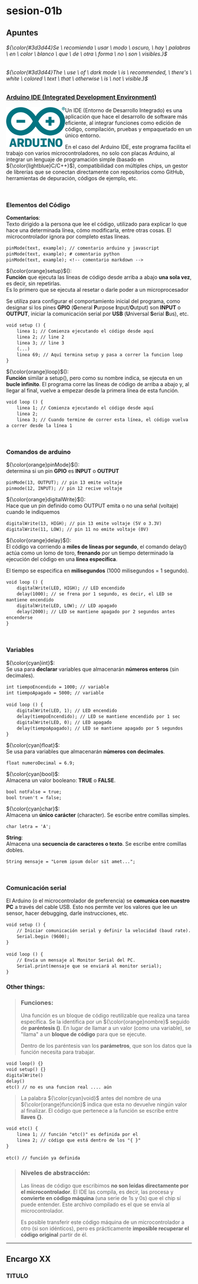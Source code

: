 # sesion-01b

## Apuntes
###### ${\color{#3d3d44}Se \ recomienda \ usar \ modo \ oscuro, \ hay \ palabras \ en \ color \ blanco \ que \ de \ otra \ forma \ no \ son \ visibles.}$ <br/>
###### ${\color{#3d3d44}The \ use \ of \ dark mode \ is \ recommended, \ there's \ white \ colored \ text \ that \ otherwise \ is \ not \ visible.}$ <br/>

### [Arduino IDE (Integrated Development Environment)](https://aws.amazon.com/what-is/ide/)
<img align="left" src="./imagenes/arduinoLogo.png" width=160> 
Un IDE (Entorno de Desarrollo Integrado) es una aplicación que hace el desarrollo de software más eficiente, al integrar funciones como edición de código, compilación, pruebas y empaquetado en un único entorno.

En el caso del Arduino IDE, este programa facilita el trabajo con varios microcontroladores, no solo con placas Arduino, al integrar un lenguaje de programación simple (basado en ${\color{lightblue}C/C++}$), compatibilidad con múltiples chips, un gestor de librerías que se conectan directamente con repositorios como GitHub, herramientas de depuración, códigos de ejemplo, etc.

<br/>

### Elementos del Código
**Comentarios**: <br/> 
Texto dirigido a la persona que lee el código, utilizado para explicar lo que hace una determinada línea, cómo modificarla, entre otras cosas. El microcontrolador ignora por completo estas líneas.

````
pinMode(text, example); // comentario arduino y javascript
pinMode(text, example); # comentario python
pinMode(text, example); <!-- comentario markdown -->
````
${\color{orange}setup}$(): <br/> **Función** que ejecuta las líneas de código desde arriba a abajo **una sola vez**, es decir, sin repetirlas. <br/> Es lo primero que se ejecuta al resetar o darle poder a un microprocesador

Se utiliza para configurar el comportamiento inicial del programa, como designar si los pines **GPIO** (**G**eneral **P**urpose **I**nput/**O**utput) son **INPUT** o **OUTPUT**, iniciar la comunicación serial por **USB** (**U**niversal **S**erial **B**us), etc.
````
void setup () {
    linea 1; // Comienza ejecutando el código desde aquí
    linea 2; // line 2
    linea 3; // line 3
    (...)
    linea 69; // Aquí termina setup y pasa a correr la funcion loop
}
````

${\color{orange}loop}$(): <br/> **Función** similar a setup(), pero como su nombre indica, se ejecuta en un **bucle infinito**. El programa corre las líneas de código de arriba a abajo y, al llegar al final, vuelve a empezar desde la primera línea de esta función.
````
void loop () {
    linea 1; // Comienza ejecutando el código desde aquí
    linea 2;
    linea 3; // Cuando termine de correr esta línea, el código vuelva a correr desde la línea 1
````
<br/>

### Comandos de arduino
${\color{orange}pinMode}$(): <br/>
determina si un pin **GPIO** es **INPUT** o **OUTPUT** 
````
pinMode(13, OUTPUT); // pin 13 emite voltaje
pinmode(12, INPUT); // pin 12 recive voltaje
````

${\color{orange}digitalWrite}$(): <br/>
Hace que un pin definido como OUTPUT emita o no una señal (voltaje) cuando le indiquemos
````
digitalWrite(13, HIGH); // pin 13 emite voltaje (5V o 3.3V)
digitalWrite(11, LOW); // pin 11 no emite voltaje (0V)
````

${\color{orange}delay}$(): <br/>
El código va corriendo a **miles de líneas por segundo**, el comando delay() actúa como un lomo de toro, **frenando** por un tiempo determinado la ejecución del código en una **línea específica**.

El tiempo se especifica en **milisegundos** (1000 milisegundos = 1 segundo).
````
void loop () {
    digitalWrite(LED, HIGH); // LED encendido
    delay(1000); // se frena por 1 segundo, es decir, el LED se mantiene encendido
    digitalWrite(LED, LOW); // LED apagado
    delay(2000); // LED se mantiene apagado por 2 segundos antes encenderse
}
````

<br/>

### Variables
${\color{cyan}int}$: <br/>
Se usa para **declarar** variables que almacenarán **números enteros** (sin decimales).
````
int tiempoEncendido = 1000; // variable
int tiempoApagado = 5000; // variable

void loop () {
    digitalWrite(LED, 1); // LED encendido
    delay(tiempoEncendido); // LED se mantiene encendido por 1 sec
    digitalWrite(LED, 0); // LED apagado
    delay(tiempoApagado); // LED se mantiene apagado por 5 segundos
}
````

${\color{cyan}float}$: <br/>
Se usa para variables que almacenarán **números con decimales**.
````
float numeroDecimal = 6.9;
````

${\color{cyan}bool}$: <br/>
Almacena un valor booleano: **TRUE** o **FALSE**.
````
bool notFalse = true;
bool truen't = false;
````

${\color{cyan}char}$: <br/>
Almacena un **único carácter** (character). Se escribe entre comillas simples.
````
char letra = 'A';
````

**String**: <br/>
Almacena una **secuencia de caracteres o texto**. Se escribe entre comillas dobles.
````
String mensaje = "Lorem ipsum dolor sit amet...";
````

<br/>

### Comunicación serial
El Arduino (o el microcontrolador de preferencia) se **comunica con nuestro PC** a través del cable USB. Esto nos permite ver los valores que lee un sensor, hacer debugging, darle instrucciones, etc.
````
void setup () {
    // Iniciar comunicación serial y definir la velocidad (baud rate).
    Serial.begin (9600);
}

void loop () {
    // Envía un mensaje al Monitor Serial del PC.
    Serial.print(mensaje que se enviará al monitor serial);
}
````


### Other things: <!-- Things to organize + random stuff -->
> ### Funciones:
> Una función es un bloque de código reutilizable que realiza una tarea específica. Se la identifica por un ${\color{orange}nombre}$ seguido de **paréntesis ()**. En lugar de llamar a un valor (como una variable), se "llama" a un **bloque de código** para que se ejecute.
>
> Dentro de los paréntesis van los **parámetros**, que son los datos que la función necesita para trabajar.
````
void loop() {}
void setup() {}
digitalWrite()
delay()
etc() // no es una funcion real .... aún
````
>
> La palabra ${\color{cyan}void}$ antes del nombre de una ${\color{orange}función}$ indica que esta no devuelve ningún valor al finalizar. El código que pertenece a la función se escribe entre **llaves {}**.
````
void etc() {
    linea 1; // función "etc()" es definida por el
    linea 2; // código que está dentro de los "{ }"
}

etc() // función ya definida
````
> ### Niveles de abstracción:
> Las líneas de código que escribimos **no son leídas directamente por el microcontrolador**. El IDE las compila, es decir, las procesa y **convierte en código máquina** (una serie de 1s y 0s) que el chip sí puede entender. Este archivo compilado es el que se envía al microcontrolador.
>
> Es posible transferir este código máquina de un microcontrolador a otro (si son idénticos), pero es prácticamente **imposible recuperar el código original** partir de él.

-----------------------------------------------------------------------------------------------------------
## Encargo XX <!-- documentar intentos de código -->
### TITULO


